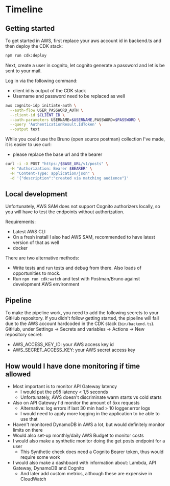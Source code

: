 # Timeline

## Getting started

To get started in AWS, first replace your aws account id in backend.ts and then deploy the CDK stack:
```bash
npm run cdk:deploy
```

Next, create a user in cognito, let cognito generate a password and let is be sent to your mail.

Log in via the following command:
 - client id is output of the CDK stack
 - Username and password need to be replaced as well
```bash
aws cognito-idp initiate-auth \
  --auth-flow USER_PASSWORD_AUTH \
  --client-id $CLIENT_ID \
  --auth-parameters USERNAME=$USERNAME,PASSWORD=$PASSWORD \
  --query 'AuthenticationResult.IdToken' \
  --output text
```

While you could use the Bruno (open source postman) collection I've made, it is easier to use curl: 
 - please replace the base url and the bearer
```bash
curl -i -X POST "https:/$BASE_URL/v1/posts" \
  -H "Authorization: Bearer $BEARER" \
  -H "Content-Type: application/json" \
  -d '{"description":"created via matching audience"}'
```

## Local development

Unfortunately, AWS SAM does not support Cognito authorizers locally, so you will have to test the endpoints without authorization.

Requirements:
 - Latest AWS CLI
 - On a fresh install I also had AWS SAM, recommended to have latest version of that as well
 - docker

There are two alternative methods:
 - Write tests and run tests and debug from there. Also loads of opportunities to mock.
 - Run `npm run cdk:watch` and test with Postman/Bruno against development AWS environment

## Pipeline

To make the pipeline work, you need to add the following secrets to your GitHub repository. 
If you didn't follow getting started, the pipeline will fail due to the AWS account hardcoded in the CDK stack (`bin/backend.ts`).
GitHub, under Settings -> Secrets and variables -> Actions -> New repository secret:
 - AWS_ACCESS_KEY_ID: your AWS access key id
 - AWS_SECRET_ACCESS_KEY: your AWS secret access key

## How would I have done monitoring if time allowed

 - Most important is to monitor API Gateway latency 
   - I would put the p95 latency < 1,5 seconds
   - Unfortunately, AWS doesn't discriminate warm starts vs cold starts
 - Also on API Gateway I'd monitor the amount of 5xx requests
   -  Alternative: log errors if last 30 min had > 10 logger.error logs
     - I would need to apply more logging in the application to be able to use that
 - Haven't monitored DynamoDB in AWS a lot, but would definitely monitor limits on there
 - Would also set-up monthly/daily AWS Budget to monitor costs
 - I would also make a synthetic monitor doing the get posts endpoint for a user
   - This Synthetic check does need a Cognito Bearer token, thus would require some work
 - I would also make a dashboard with information about: Lambda, API Gateway, DynamoDB and Cognito
   - And later add custom metrics, although these are expensive in CloudWatch